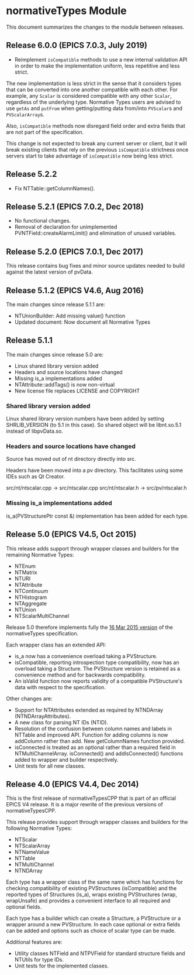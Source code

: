 # normativeTypes Module

This document summarizes the changes to the module between releases.

## Release 6.0.0 (EPICS 7.0.3, July 2019)

* Reimplement `isCompatible` methods to use a new internal validation API in order to make the implementation uniform, less repetitive and less strict.

The new implementation is less strict in the sense that it considers types that can be converted into one another compatible with each other. For example, any `Scalar` is considered compatible with any other `Scalar`, regardless of the underlying type. Normative Types users are advised to use `getAs` and `putFrom` when getting/putting data from/into `PVScalar`s and `PVScalarArray`s.

Also, `isCompatible` methods now disregard field order and extra fields that are not part of the specification.

This change is not expected to break any current server or client, but it will break existing clients that rely on the previous `isCompatible` strictness once servers start to take advantage of `isCompatible` now being less strict.

## Release 5.2.2

- Fix NTTable::getColumnNames().

## Release 5.2.1 (EPICS 7.0.2, Dec 2018)

* No functional changes.
* Removal of declaration for unimplemented PVNTField::createAlarmLimit() and elimination of unused variables.


## Release 5.2.0 (EPICS 7.0.1, Dec 2017)

This release contains bug fixes and minor source updates needed to
build against the latest version of pvData.


## Release 5.1.2 (EPICS V4.6, Aug 2016)

The main changes since release 5.1.1 are:

* NTUnionBuilder: Add missing value() function
* Updated document: Now document all Normative Types


## Release 5.1.1

The main changes since release 5.0 are:

* Linux shared library version added
* Headers and source locations have changed
* Missing is_a implementations added
* NTAttribute::addTags() is now non-virtual
* New license file replaces LICENSE and COPYRIGHT

### Shared library version added

Linux shared library version numbers have been added by setting SHRLIB_VERSION
(to 5.1 in this case). So shared object will be libnt.so.5.1 instead of
libpvData.so.

### Headers and source locations have changed

Source has moved out of nt directory directly into src.

Headers have been moved into a pv directory. This facilitates using some IDEs
such as Qt Creator.

src/nt/ntscalar.cpp -> src/ntscalar.cpp
src/nt/ntscalar.h   -> src/pv/ntscalar.h

### Missing is_a implementations added

is_a(PVStructurePtr const &) implementation has been added for each type.


## Release 5.0 (EPICS V4.5, Oct 2015)

This release adds support through wrapper classes and builders for the
remaining Normative Types:

* NTEnum
* NTMatrix
* NTURI
* NTAttribute
* NTContinuum
* NTHistogram
* NTAggregate
* NTUnion
* NTScalarMultiChannel

Release 5.0 therefore implements fully the
[16 Mar 2015 version](http://epics-pvdata.sourceforge.net/alpha/normativeTypes/normativeTypes_20150316.html)
 of the normativeTypes specification.

Each wrapper class has an extended API:

* is_a now has a convenience overload taking a PVStructure.
* isCompatible, reporting introspection type compatibility, now has an overload
  taking a Structure. The PVStructure version is retained as a convenience
  method and for backwards compatibility.
* An isValid function now reports validity of a compatible PVStructure's data
  with respect to the specification.

Other changes are:

* Support for NTAttributes extended as required by NTNDArray
  (NTNDArrayAttributes).
* A new class for parsing NT IDs (NTID).
* Resolution of the confusion between column names and labels in NTTable and
  improved API. Function for adding columns is now addColumn rather than add.
  New getColumnNames function provided.
* isConnected is treated as an optional rather than a required field in
  NTMultiChannelArray. isConnected() and addIsConnected() functions added to
  wrapper and builder respectively.
* Unit tests for all new classes.

## Release 4.0 (EPICS V4.4, Dec 2014)

This is the first release of normativeTypesCPP that is part of an official
EPICS V4 release.
It is a major rewrite of the previous versions of normativeTypesCPP.

This release provides support through wrapper classes and builders for the
following Normative Types:

* NTScalar
* NTScalarArray
* NTNameValue
* NTTable
* NTMultiChannel
* NTNDArray

Each type has a wrapper class of the same name which has functions for checking 
compatibility of existing PVStructures (isCompatible) and the reported types of 
Structures (is_a), wraps existing PVStructures (wrap, wrapUnsafe) and provides
a convenient interface to all required and optional fields.

Each type has a builder which can create a Structure, a PVStructure or a
wrapper around a new PVStructure. In each case optional or extra fields can be
added and options such as choice of scalar type can be made.


Additional features are:

* Utility classes NTField and NTPVField for standard structure fields and
  NTUtils for type IDs.
* Unit tests for the implemented classes.

